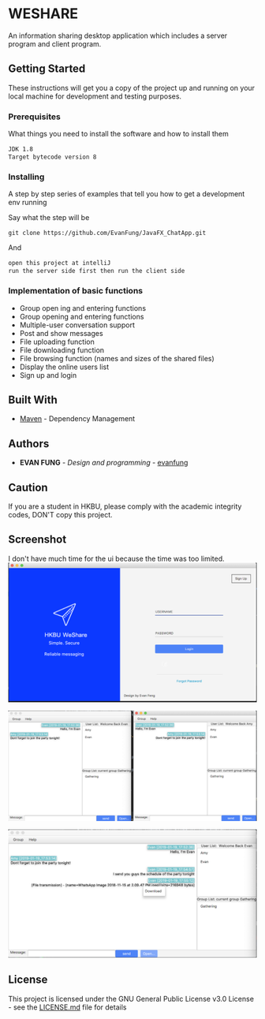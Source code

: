 # WESHARE

An information sharing desktop application which includes a server program and client program.

## Getting Started

These instructions will get you a copy of the project up and running on your local machine for development and testing purposes. 
### Prerequisites

What things you need to install the software and how to install them

```
JDK 1.8
Target bytecode version 8
```

### Installing

A step by step series of examples that tell you how to get a development env running

Say what the step will be

```
git clone https://github.com/EvanFung/JavaFX_ChatApp.git
```

And 

```
open this project at intelliJ
run the server side first then run the client side 
```
### Implementation of basic functions
* Group open ing and entering functions
* Group opening and entering functions
* Multiple-user conversation support
* Post and show messages
* File uploading function
* File downloading function
* File browsing function (names and sizes of the shared files)
* Display the online users list
* Sign up and login

## Built With

* [Maven](https://maven.apache.org/) - Dependency Management


## Authors

* **EVAN FUNG** - *Design and programming* - [evanfung](https://github.com/evanfung)

## Caution
If you are a student in HKBU, please comply with the academic integrity codes, DON'T copy this project.
## Screenshot
I don't have much time for the ui because the time was too limited.
![alt text](screenshots/login.png "LOGIN")

![alt text](screenshots/chat1.png "CHAT1")

![alt text](screenshots/chat2.png "CHAT2")


## License

This project is licensed under the GNU General Public License v3.0 License - see the [LICENSE.md](LICENSE.md) file for details
